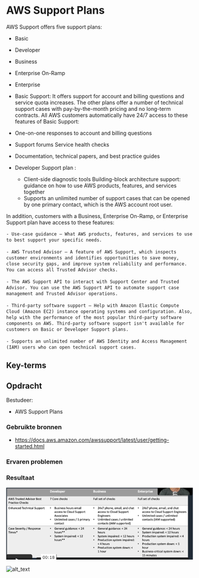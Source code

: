 # AWS Support Plans
AWS Support offers five support plans:

- Basic
- Developer
- Business
- Enterprise On-Ramp
- Enterprise

- Basic Support: It offers support for account and billing questions and service quota increases. The other plans offer a number of technical support cases with pay-by-the-month pricing and no long-term contracts.
All AWS customers automatically have 24/7 access to these features of Basic Support:

- One-on-one responses to account and billing questions
- Support forums
Service health checks
- Documentation, technical papers, and best practice guides
-  Developer Support plan :

    - Client-side diagnostic tools
Building-block architecture support: guidance on how to use AWS products, features, and services together
    - Supports an unlimited number of support cases that can be opened by one primary contact, which is the AWS account root user.

In addition, customers with a Business, Enterprise On-Ramp, or Enterprise Support plan have access to these features:

    - Use-case guidance – What AWS products, features, and services to use to best support your specific needs.

    - AWS Trusted Advisor – A feature of AWS Support, which inspects customer environments and identifies opportunities to save money, close security gaps, and improve system reliability and performance. You can access all Trusted Advisor checks.

    - The AWS Support API to interact with Support Center and Trusted Advisor. You can use the AWS Support API to automate support case management and Trusted Advisor operations.

    - Third-party software support – Help with Amazon Elastic Compute Cloud (Amazon EC2) instance operating systems and configuration. Also, help with the performance of the most popular third-party software components on AWS. Third-party software support isn't available for customers on Basic or Developer Support plans.

    - Supports an unlimited number of AWS Identity and Access Management (IAM) users who can open technical support cases.


## Key-terms

## Opdracht
Bestudeer:

- AWS Support Plans

### Gebruikte bronnen
- https://docs.aws.amazon.com/awssupport/latest/user/getting-started.html
### Ervaren problemen

### Resultaat
![alt_text](https://github.com/techgrounds/cloud-6-repo-rupaliBC/blob/main/00_includes/sp.png)

![alt_text](https://github.com/techgrounds/cloud-6-repo-rupaliBC/blob/main/00_includes/sp1.png)